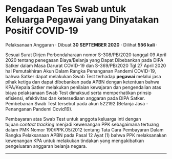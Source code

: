 Pengadaan Tes Swab untuk Keluarga Pegawai yang Dinyatakan Positif COVID-19
==========================================================================

Pelaksanaan Anggaran · Dibuat **30 SEPTEMBER 2020** · Dilihat **556 kali** ·

Sesuai Surat Dirjen Perbendaharaan nomor S-308/PB/2020 tanggal 09 April 2020 tentang penegasan Biaya/Belanja yang Dapat Dibebankan pada DIPA Satker dalam Masa Darurat COVID-19 dan S-369/PB/2020 Tgl 27 April 2020 hal Pemutakhiran Akun Dalam Rangka Penanganan Pandemi COVID-19, bahwa Satker dapat melakukan Swab Test terhadap **pegawai** melalui jasa pihak ketiga dan dapat dibebankan pada APBN dengan ketentuan bahwa KPA/Kepala Satker melakukan penilaian kewajaran dan pengendalian atas biaya pelaksanaan Swab Test dimaksud serta memperhatikan prinsip efisiensi, efektivitas dan ketersediaan anggaran pada DIPA Satker. Pembebanan Swab Test tersebut pada akun 522192 (Belanja Jasa - Penanganan Pandemi Covid19).

Pembayaran atas Swab Test untuk anggota keluarga inti dengan tujuan _contact tracking_ menjadi kewenangan PPK sebagaimana tertuang dalam PMK Nomor 190/PPK.05/2012 tentang Tata Cara Pembayaran Dalam Rangka Pelaksanaan APBN pada Pasal 12 Ayat (1) bahwa PPK melaksanakan kewenangan KPA untuk melakukan tindakan yang mengakibatkan pengeluaran anggaran belanja negara.

  
  
  

* * *